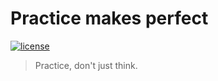 Practice makes perfect
======================

[![license](https://img.shields.io/github/license/icgw/practice)](LICENSE)

> Practice, don't just think.
